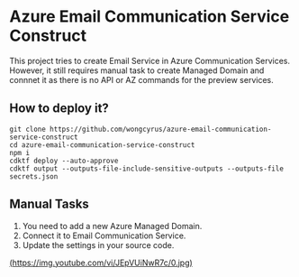# Azure Email Communication Service Construct
This project tries to create Email Service in Azure Communication Services. However, it still requires manual task to create Managed Domain and connnet it as there is no API or AZ commands for the preview services.


## How to deploy it?

```
git clone https://github.com/wongcyrus/azure-email-communication-service-construct
cd azure-email-communication-service-construct
npm i 
cdktf deploy --auto-approve
cdktf output --outputs-file-include-sensitive-outputs --outputs-file secrets.json
```

## Manual Tasks
1. You need to add a new Azure Managed Domain.
2. Connect it to Email Communication Service.
3. Update the settings in your source code.

[(https://img.youtube.com/vi/JEpVUiNwR7c/0.jpg)](https://www.youtube.com/watch?v=JEpVUiNwR7c)

